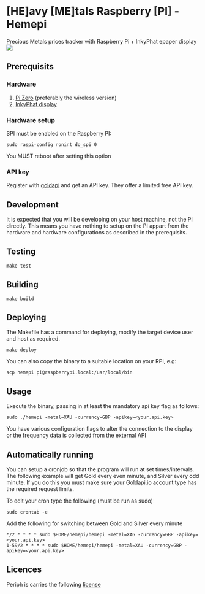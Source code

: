 # [HE]avy [ME]tals Raspberry [PI] - Hemepi

Precious Metals prices tracker with Raspberry Pi + InkyPhat epaper display
![](./hemepi.jpg)

## Prerequisits

### Hardware

1. [Pi Zero](https://shop.pimoroni.com/products/raspberry-pi-zero-w) (preferably the wireless version)
2. [InkyPhat display](https://shop.pimoroni.com/products/inky-phat?variant=12549254217811)

### Hardware setup

SPI must be enabled on the Raspberry PI:

```
sudo raspi-config nonint do_spi 0
```

You MUST reboot after setting this option

### API key

Register with [goldapi](https://www.goldapi.io) and get an API key. They offer
a limited free API key.

## Development

It is expected that you will be developing on your host machine, not the PI
directly. This means you have nothing to setup on the PI appart from the
hardware and hardware configurations as described in the prerequisits.
## Testing

```
make test
```

## Building

```
make build
```

## Deploying

The Makefile has a command for deploying, modify the target device user and
host as required.
```
make deploy
```

You can also copy the binary to a suitable location on your RPI, e.g:

```
scp hemepi pi@raspberrypi.local:/usr/local/bin
```

## Usage

Execute the binary, passing in at least the mandatory api key flag as follows:

```
sudo ./hemepi -metal=XAU -currency=GBP -apikey=<your.api.key>
```

You have various configuration flags to alter the connection to the display or
the frequency data is collected from the external API

## Automatically running

You can setup a cronjob so that the program will run at set times/intervals. The following example will get Gold every even minute, and Silver every odd minute. If you do this you must make sure your Goldapi.io account type has the required request limits.

To edit your cron type the following (must be run as sudo)
```
sudo crontab -e
```

Add the following for switching between Gold and Silver every minute
```
*/2 * * * * sudo $HOME/hemepi/hemepi -metal=XAG -currency=GBP -apikey=<your.api.key>
1-59/2 * * * * sudo $HOME/hemepi/hemepi -metal=XAU -currency=GBP -apikey=<your.api.key>
```

## Licences

Periph is carries the following [license](https://github.com/google/periph/blob/master/LICENSE)
